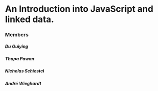 # An Introduction into JavaScript and linked data.

### Members
##### Du Guiying
##### Thapa Pawan
##### Nicholas Schiestel
##### André Wieghardt
